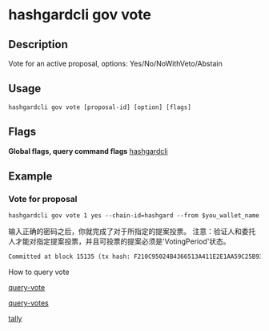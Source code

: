 # hashgardcli gov vote

## Description

Vote for an active proposal, options: Yes/No/NoWithVeto/Abstain


## Usage

```shell
hashgardcli gov vote [proposal-id] [option] [flags]
```

## Flags

**Global flags, query command flags** [hashgardcli](../README.md)

## Example

### Vote for proposal

```shell
hashgardcli gov vote 1 yes --chain-id=hashgard --from $you_wallet_name
```

输入正确的密码之后，你就完成了对于所指定的提案投票。
注意：验证人和委托人才能对指定提案投票，并且可投票的提案必须是'VotingPeriod'状态。

```txt
Committed at block 15135 (tx hash: F210C95024B4366513A411E2E1AA59C25B93CAB637B109293EC8EE2999E45D6C, response: {Code:0 Data:[] Log:Msg 0:  Info: GasWanted:200000 GasUsed:11404 Tags:[{Key:[97 99 116 105 111 110] Value:[118 111 116 101] XXX_NoUnkeyedLiteral:{} XXX_unrecognized:[] XXX_sizecache:0} {Key:[118 111 116 101 114] Value:[103 97 114 100 49 109 51 109 52 108 54 103 53 55 55 52 113 101 53 106 106 56 99 119 108 121 97 115 117 101 50 50 121 104 51 50 106 102 52 119 119 101 116] XXX_NoUnkeyedLiteral:{} XXX_unrecognized:[] XXX_sizecache:0} {Key:[112 114 111 112 111 115 97 108 45 105 100] Value:[1] XXX_NoUnkeyedLiteral:{} XXX_unrecognized:[] XXX_sizecache:0}] Codespace: XXX_NoUnkeyedLiteral:{} XXX_unrecognized:[] XXX_sizecache:0})

```

How to query vote

[query-vote](query-vote.md)

[query-votes](query-votes.md)

[tally](tally.md)
